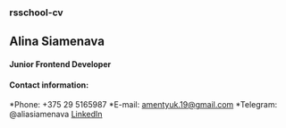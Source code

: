 ### rsschool-cv

## Alina Siamenava

#### Junior Frontend Developer

#### Contact information:
*Phone: +375 29 5165987
*E-mail: amentyuk.19@gmail.com
*Telegram: @aliasiamenava
[LinkedIn](https://www.linkedin.com/in/alina-siamenava-450a84218)
